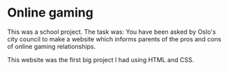 # Online gaming

This was a school project. 
The task was: You have been asked by Oslo's city council to make a website which informs parents of the pros and cons of online gaming relationships.

This website was the first big project I had using HTML and CSS.